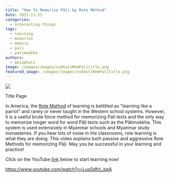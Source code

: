 ```yaml
---
title: "How To Memorize Pāḷi by Rote Method"
date: 2021-11-23
categories: 
  - interesting-things
tags: 
  - learning
  - memorize
  - memory
  - pali
  - patimokkha
authors: 
  - bksubhuti
image: /images/images/subhutiMemPalititle.png
featured_image: /images/images/subhutiMemPalititle.png
---
```


![](/images/subhutiMemPalititle-1024x576.png)

Title Page

In America, the [Rote Method](https://en.wikipedia.org/wiki/Rote_learning) of learning is belittled as "learning like a parrot" and rarely or never taught in the Western school systems. However, it is a useful brute force method for memorizing Pali texts and the only way to memorize longer word for word Pāḷi texts such as the Pātimokkha. This system is used extensively in Myanmar schools and Myanmar study monasteries. If you hear lots of noise in the classrooms, rote learning is what they are doing. This video explains both passive and aggressive Rote Methods for memorizing Pāḷi. May you be successful in your learning and practice!

Click on the YouTube [link](https://www.youtube.com/watch?v=LusSdfc_bpA) below to start learning now!

https://www.youtube.com/watch?v=LusSdfc\_bpA